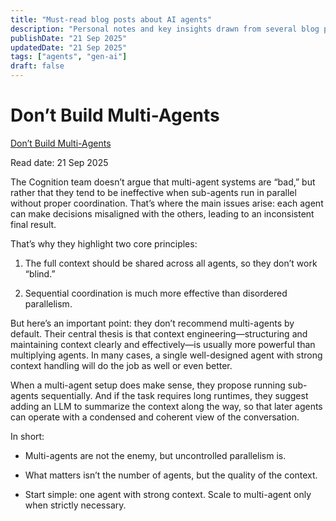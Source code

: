 ```yaml
---
title: "Must-read blog posts about AI agents"
description: "Personal notes and key insights drawn from several blog posts about AI agents."
publishDate: "21 Sep 2025"
updatedDate: "21 Sep 2025"
tags: ["agents", "gen-ai"]
draft: false
---
```


# Don’t Build Multi-Agents

[Don’t Build Multi-Agents](https://cognition.ai/blog/dont-build-multi-agents#principles-of-context-engineering)

Read date: 21 Sep 2025

The Cognition team doesn’t argue that multi-agent systems are “bad,” but rather that they tend to be ineffective when sub-agents run in parallel without proper coordination.
That’s where the main issues arise: each agent can make decisions misaligned with the others, leading to an inconsistent final result.

That’s why they highlight two core principles:

1. The full context should be shared across all agents, so they don’t work “blind.”

2. Sequential coordination is much more effective than disordered parallelism.

But here’s an important point: they don’t recommend multi-agents by default. Their central thesis is that context engineering—structuring and maintaining context clearly and effectively—is usually more powerful than multiplying agents. In many cases, a single well-designed agent with strong context handling will do the job as well or even better.

When a multi-agent setup does make sense, they propose running sub-agents sequentially. And if the task requires long runtimes, they suggest adding an LLM to summarize the context along the way, so that later agents can operate with a condensed and coherent view of the conversation.

In short:

- Multi-agents are not the enemy, but uncontrolled parallelism is.

- What matters isn’t the number of agents, but the quality of the context.

- Start simple: one agent with strong context. Scale to multi-agent only when strictly necessary.